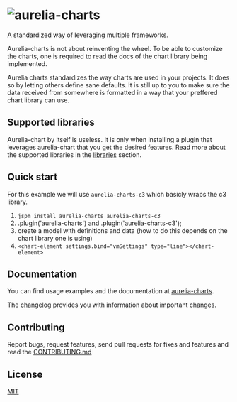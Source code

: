 # ![aurelia-charts](https://cloud.githubusercontent.com/assets/67802/19197297/50f1d8a2-8cb9-11e6-980a-d342be79a502.png)

A standardized way of leveraging multiple frameworks.

Aurelia-charts is not about reinventing the wheel. To be able to customize the
charts, one is required to read the docs of the chart library being
implemented.

Aurelia charts standardizes the way charts are used in your projects. It does
so by letting others define sane defaults. It is still up to you to make sure
the data received from somewhere is formatted in a way that your preffered
chart library can use.

## Supported libraries

Aurelia-chart by itself is useless. It is only when installing a plugin that
leverages aurelia-chart that you get the desired features. Read more about the
supported libraries in the [libraries](doc/libraries.md) section.

## Quick start

For this example we will use `aurelia-charts-c3` which basicly wraps the c3 library.

1. `jspm install aurelia-charts aurelia-charts-c3`
2. .plugin('aurelia-charts') and .plugin('aurelia-charts-c3');
3. create a model with definitions and data (how to do this depends on the
   chart library one is using)
4. `<chart-element settings.bind="vmSettings"
    type="line"></chart-element>`

## Documentation

You can find usage examples and the documentation at [aurelia-charts](http://aurelia-charts.spoonx.org/).

The [changelog](doc/CHANGELOG.md) provides you with information about important changes.

## Contributing

Report bugs, request features, send pull requests for fixes and features and
read the [CONTRIBUTING.md](./CONTRIBUTING.md)

## License

[MIT](LICENSE)
